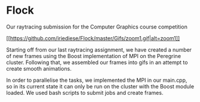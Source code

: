# Flock
Our raytracing submission for the Computer Graphics course competition

[[https://github.com/iriediese/Flock/master/Gifs/zoom1.gif|alt=zoom1]]

Starting off from our last raytracing assignment, we have created a number of new frames using the Boost implementation of MPI on the Peregrine cluster. Following that, we assembled our frames into gifs in an attempt to create smooth animations.

In order to parallelise the tasks, we implemented the MPI in our main.cpp, so in its current state it can only be run on the cluster with the Boost module loaded. We used bash scripts to submit jobs and create frames.
